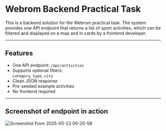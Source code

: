 # Webrom Backend Practical Task

This is a backend solution for the Webrom practical task. The system provides one API endpoint that returns a list of sport activities, which can be filtered and displayed on a map and in cards by a frontend developer.

---

## Features

- One API endpoint: `/api/activities`
- Supports optional filters:  
  `category`, `type`, `city`
- Clean JSON response
- Pre-seeded example activities
- No frontend required

---
## Screenshot of endpoint in action

![Screenshot From 2025-05-23 00-20-58](https://github.com/user-attachments/assets/c73f8548-76c1-4d84-ae31-8bac90281ca0)
